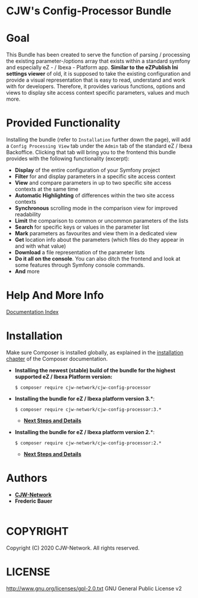 # CJW's Config-Processor Bundle

# Goal

This Bundle has been created to serve the function of parsing / processing the existing
parameter-/options array that exists within a standard symfony and especially
eZ - / Ibexa - Platform app. **Similar to the eZPublish Ini settings viewer** of old, it
is supposed to take the existing configuration and provide a visual representation that
is easy to read, understand and work with for developers. Therefore, it provides various
functions, options and views to display site access context specific parameters, values
and much more.

# Provided Functionality

Installing the bundle (refer to `Installation` further down the page), will add a `Config Processing View` tab under the
`Admin` tab of the  standard eZ / Ibexa Backoffice. Clicking that tab will bring you to the frontend this bundle provides
with the following functionality (excerpt):

- **Display** of the entire configuration of your Symfony project
- **Filter** for and display parameters in a specific site access context
- **View** and compare parameters in up to two specific site access contexts at the same time
- **Automatic Highlighting** of differences within the two site access contexts
- **Synchronous** scrolling mode in the comparison view for improved readability
- **Limit** the comparison to common or uncommon parameters of the lists
- **Search** for specific keys or values in the parameter list
- **Mark** parameters as favourites and view them in a dedicated view
- **Get** location info about the parameters (which files do they appear in and with what value)
- **Download** a file representation of the parameter lists
- **Do it all on the console**. You can also ditch the frontend and look at some features through Symfony console commands.
- **And** more

# Help And More Info

[Documentation Index](Resources/doc/index.md)

# Installation

Make sure Composer is installed globally, as explained in the
[installation chapter](https://getcomposer.org/doc/00-intro.md)
of the Composer documentation.

* **Installing the newest (stable) build of the bundle for the highest supported eZ / Ibexa Platform version:**
  ```shell
  $ composer require cjw-network/cjw-config-processor
  ```

* **Installing the bundle for eZ / Ibexa platform version 3.***:
  ```shell
  $ composer require cjw-network/cjw-config-processor:3.*
  ```
    * [**Next Steps and Details**](Resources/doc/installation/3.x-Installation.en.md)

* **Installing the bundle for eZ / Ibexa platform version 2.***:
  ```shell
  $ composer require cjw-network/cjw-config-processor:2.*
  ```
    * [**Next Steps and Details**](Resources/doc/installation/2.x-Installation.en.md)


# Authors

- [**CJW-Network**](https://www.cjw-network.com/)
- **Frederic Bauer**
  <br/>
  <br/>

# COPYRIGHT

Copyright (C) 2020 CJW-Network. All rights reserved.

# LICENSE

http://www.gnu.org/licenses/gpl-2.0.txt GNU General Public License v2

